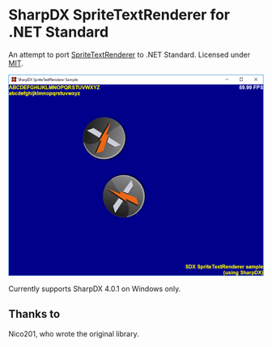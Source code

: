 # SharpDX SpriteTextRenderer for .NET Standard

An attempt to port [SpriteTextRenderer](https://archive.codeplex.com/?p=sdxspritetext) to .NET Standard. Licensed under [MIT](https://raw.githubusercontent.com/drogoganor/SpriteTextRenderer/master/LICENSE).

![Preview](https://github.com/drogoganor/SpriteTextRenderer/blob/master/images/spritetextrenderer.png)

Currently supports SharpDX 4.0.1 on Windows only.

## Thanks to

Nico201, who wrote the original library.